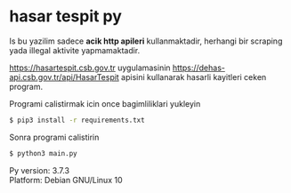 # hasar tespit py

Is bu yazilim sadece **acik http apileri** kullanmaktadir, herhangi bir scraping yada illegal aktivite yapmamaktadir. 

https://hasartespit.csb.gov.tr uygulamasinin https://dehas-api.csb.gov.tr/api/HasarTespit apisini kullanarak
hasarli kayitleri ceken program.


Programi calistirmak icin once bagimliliklari yukleyin

```sh
$ pip3 install -r requirements.txt
```

Sonra programi calistirin

```sh
$ python3 main.py
```

Py version: 3.7.3  
Platform: Debian GNU/Linux 10